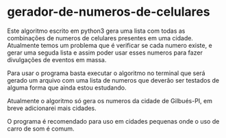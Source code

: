 # gerador-de-numeros-de-celulares
Este algoritmo escrito em python3 gera uma lista com todas as combinações de
numeros de celulares presentes em uma cidade.
Atualmente temos um problema que é verificar se cada numero existe, e gerar
uma seguda lista e assim poder usar esses numeros para fazer divulgações de
eventos em massa.

Para usar o programa basta executar o algoritmo no terminal que será gerado
um arquivo com uma lista de numeros que deverão ser testados de alguma forma
que ainda estou estudando.

Atualmente o algoritmo só gera os numeros da cidade de Gilbués-PI, em breve
adicionarei mais cidades.

O programa é recomendado para uso em cidades  pequenas onde o uso de carro de
som é comum.
